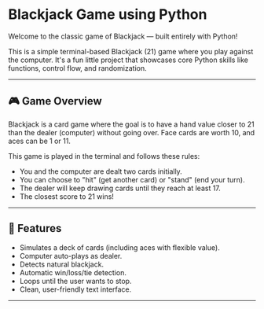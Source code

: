 # Blackjack Game using Python

Welcome to the classic game of Blackjack — built entirely with Python!

This is a simple terminal-based Blackjack (21) game where you play against the computer. It's a fun little project that showcases core Python skills like functions, control flow, and randomization.

---

## 🎮 Game Overview

Blackjack is a card game where the goal is to have a hand value closer to 21 than the dealer (computer) without going over. Face cards are worth 10, and aces can be 1 or 11.

This game is played in the terminal and follows these rules:
- You and the computer are dealt two cards initially.
- You can choose to "hit" (get another card) or "stand" (end your turn).
- The dealer will keep drawing cards until they reach at least 17.
- The closest score to 21 wins!

---

## 🚀 Features

- Simulates a deck of cards (including aces with flexible value).
- Computer auto-plays as dealer.
- Detects natural blackjack.
- Automatic win/loss/tie detection.
- Loops until the user wants to stop.
- Clean, user-friendly text interface.

---
